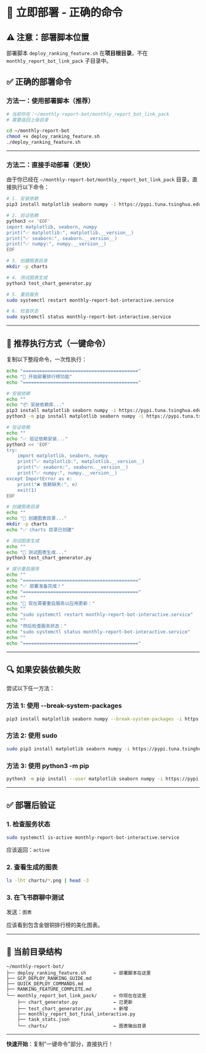 # 🚀 立即部署 - 正确的命令

## ⚠️ 注意：部署脚本位置

部署脚本 `deploy_ranking_feature.sh` 在**项目根目录**，不在 `monthly_report_bot_link_pack` 子目录中。

## ✅ 正确的部署命令

### 方法一：使用部署脚本（推荐）

```bash
# 当前你在：~/monthly-report-bot/monthly_report_bot_link_pack
# 需要返回上级目录

cd ~/monthly-report-bot
chmod +x deploy_ranking_feature.sh
./deploy_ranking_feature.sh
```

---

### 方法二：直接手动部署（更快）

由于你已经在 `~/monthly-report-bot/monthly_report_bot_link_pack` 目录，直接执行以下命令：

```bash
# 1. 安装依赖
pip3 install matplotlib seaborn numpy -i https://pypi.tuna.tsinghua.edu.cn/simple

# 2. 验证依赖
python3 << 'EOF'
import matplotlib, seaborn, numpy
print("✅ matplotlib:", matplotlib.__version__)
print("✅ seaborn:", seaborn.__version__)
print("✅ numpy:", numpy.__version__)
EOF

# 3. 创建图表目录
mkdir -p charts

# 4. 测试图表生成
python3 test_chart_generator.py

# 5. 重启服务
sudo systemctl restart monthly-report-bot-interactive.service

# 6. 检查状态
sudo systemctl status monthly-report-bot-interactive.service
```

---

## 🎯 推荐执行方式（一键命令）

复制以下整段命令，一次性执行：

```bash
echo "=========================================="
echo "🚀 开始部署排行榜功能"
echo "=========================================="

# 安装依赖
echo ""
echo "📦 安装依赖库..."
pip3 install matplotlib seaborn numpy -i https://pypi.tuna.tsinghua.edu.cn/simple 2>/dev/null || \
python3 -m pip install matplotlib seaborn numpy -i https://pypi.tuna.tsinghua.edu.cn/simple

# 验证依赖
echo ""
echo "✅ 验证依赖安装..."
python3 << 'EOF'
try:
    import matplotlib, seaborn, numpy
    print("✅ matplotlib:", matplotlib.__version__)
    print("✅ seaborn:", seaborn.__version__)
    print("✅ numpy:", numpy.__version__)
except ImportError as e:
    print("❌ 依赖缺失:", e)
    exit(1)
EOF

# 创建图表目录
echo ""
echo "📁 创建图表目录..."
mkdir -p charts
echo "✅ charts 目录已创建"

# 测试图表生成
echo ""
echo "🧪 测试图表生成..."
python3 test_chart_generator.py

# 提示重启服务
echo ""
echo "=========================================="
echo "✅ 部署准备完成！"
echo "=========================================="
echo ""
echo "🔄 现在需要重启服务以应用更新："
echo ""
echo "sudo systemctl restart monthly-report-bot-interactive.service"
echo ""
echo "然后检查服务状态："
echo "sudo systemctl status monthly-report-bot-interactive.service"
echo ""
echo "=========================================="
```

---

## 🔍 如果安装依赖失败

尝试以下任一方法：

### 方法 1: 使用 --break-system-packages
```bash
pip3 install matplotlib seaborn numpy --break-system-packages -i https://pypi.tuna.tsinghua.edu.cn/simple
```

### 方法 2: 使用 sudo
```bash
sudo pip3 install matplotlib seaborn numpy -i https://pypi.tuna.tsinghua.edu.cn/simple
```

### 方法 3: 使用 python3 -m pip
```bash
python3 -m pip install --user matplotlib seaborn numpy -i https://pypi.tuna.tsinghua.edu.cn/simple
```

---

## ✅ 部署后验证

### 1. 检查服务状态
```bash
sudo systemctl is-active monthly-report-bot-interactive.service
```
应该返回：`active`

### 2. 查看生成的图表
```bash
ls -lht charts/*.png | head -3
```

### 3. 在飞书群聊中测试
发送：`图表`

应该看到包含金银铜排行榜的美化图表。

---

## 📝 当前目录结构

```
~/monthly-report-bot/
├── deploy_ranking_feature.sh          ← 部署脚本在这里
├── GCP_DEPLOY_RANKING_GUIDE.md
├── QUICK_DEPLOY_COMMANDS.md
├── RANKING_FEATURE_COMPLETE.md
└── monthly_report_bot_link_pack/      ← 你现在在这里
    ├── chart_generator.py             ← 已更新
    ├── test_chart_generator.py        ← 新增
    ├── monthly_report_bot_final_interactive.py
    ├── task_stats.json
    └── charts/                        ← 图表输出目录
```

---

**快速开始**：复制"一键命令"部分，直接执行！
